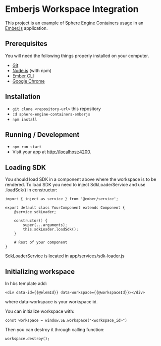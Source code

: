 # Emberjs Workspace Integration

This project is an example of [Sphere Engine Containers](https://sphere-engine.com/containers) usage in an [Ember.js](https://emberjs.com/) application.

## Prerequisites

You will need the following things properly installed on your computer.

* [Git](https://git-scm.com/)
* [Node.js](https://nodejs.org/) (with npm)
* [Ember CLI](https://cli.emberjs.com/release/)
* [Google Chrome](https://google.com/chrome/)

## Installation

* `git clone <repository-url>` this repository
* `cd sphere-engine-containers-emberjs`
* `npm install`

## Running / Development

* `npm run start`
* Visit your app at [http://localhost:4200](http://localhost:4200).


## Loading SDK

You should load SDK in a component above where the workspace is to be rendered. To load SDK you need to inject SdkLoaderService and use .loadSdk() in constructor:

```
import { inject as service } from '@ember/service';

export default class YourComponent extends Component {
    @service sdkLoader;

    constructor() {
        super(...arguments);
        this.sdkLoader.loadSdk();
    }

    # Rest of your component
}
```

SdkLoaderService is located in app/services/sdk-loader.js

## Initializing workspace

In hbs template add:
```
<div data-id={{@elemId}} data-workspace={{@workspaceId}}></div>
```
where data-workspace is your workspace id.

You can initialize workspace with:
```
const workspace = window.SE.workspace("<workspace_id>")
```

Then you can destroy it through calling function:
```
workspace.destroy();
```